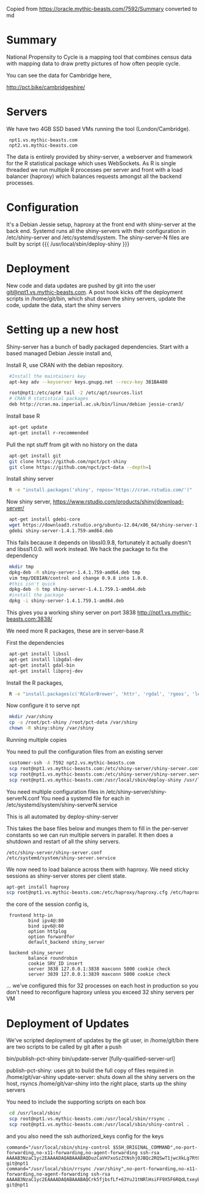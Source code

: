 Copied from https://oracle.mythic-beasts.com/7592/Summary converted to md

# Summary

National Propensity to Cycle is a mapping tool that combines census data with mapping data 
to draw pretty pictures of how often people cycle.

You can see the data for Cambridge here, 

http://pct.bike/cambridgeshire/

# Servers

We have two 4GB SSD based VMs running the tool (London/Cambridge). 

```
 npt1.vs.mythic-beasts.com
 npt2.vs.mythic-beasts.com
```

The data is entirely provided by shiny-server, a webserver and framework for the R statistical package which uses WebSockets.  As R is single threaded we run multiple R processes per server and front with a load balancer (haproxy) which balances requests amongst all the backend processes.


# Configuration

It's a Debian Jessie setup, haproxy at the front end with shiny-server at the back end. Systemd runs all the shiny-servers with their configuration in /etc/shiny-server and /etc/systemd/system. The shiny-server-N files are built by script
{{{
 /usr/local/sbin/deploy-shiny <no-of-shiny-servers>
}}}

# Deployment

New code and data updates are pushed by git into the user git@npt1.vs.mythic-beasts.com. A post hook kicks off the deployment scripts in /home/git/bin, which shut down the shiny servers, update the code, update the data, start the shiny servers

# Setting up a new host

Shiny-server has a bunch of badly packaged dependencies. Start with a based managed Debian Jessie install and,

Install R, use CRAN with the debian repository.

```sh
 #Install the maintainers key
 apt-key adv --keyserver keys.gnupg.net --recv-key 381BA480

 root@npt1:/etc/apt# tail -2 /etc/apt/sources.list
 # CRAN R statistical packages
 deb http://cran.ma.imperial.ac.uk/bin/linux/debian jessie-cran3/
```

Install base R
```sh
 apt-get update
 apt-get install r-recommended
```

Pull the npt stuff from git with no history on the data
```sh
 apt-get install git
 git clone https://github.com/npct/pct-shiny
 git clone https://github.com/npct/pct-data --depth=1
```

Install shiny server
```sh
 R -e "install.packages('shiny', repos='https://cran.rstudio.com/')" 
```

Now shiny server, https://www.rstudio.com/products/shiny/download-server/
```sh
 apt-get install gdebi-core
 wget https://download3.rstudio.org/ubuntu-12.04/x86_64/shiny-server-1.4.1.759-amd64.deb
 gdebi shiny-server-1.4.1.759-amd64.deb
```

This fails because it depends on libssl0.9.8, fortunately it actually doesn't
and libssl1.0.0. will work instead. We hack the package to fix the dependency
```sh
 mkdir tmp
 dpkg-deb -R shiny-server-1.4.1.759-amd64.deb tmp
 vim tmp/DEBIAN/control and change 0.9.8 into 1.0.0.
 #this isn't quick
 dpkg-deb -b tmp shiny-server-1.4.1.759.1-amd64.deb
 #install the package
 dpkg -i shiny-server-1.4.1.759.1-amd64.deb
```

This gives you a working shiny server on port 3838
 http://npt1.vs.mythic-beasts.com:3838/

We need more R packages, these are in server-base.R

First the dependencies
```sh
 apt-get install libssl
 apt-get install libgdal-dev
 apt-get install gdal-bin
 apt-get install libproj-dev
```

Install the R packages,
```sh
 R -e "install.packages(c('RColorBrewer', 'httr', 'rgdal', 'rgeos', 'leaflet', 'DT'), repos='https://cran.rstudio.com/')"
```

Now configure it to serve npt

```sh
 mkdir /var/shiny
 cp -a /root/pct-shiny /root/pct-data /var/shiny
 chown -R shiny:shiny /var/shiny
```

Running multiple copies

You need to pull the configuration files from an existing server

```sh
 customer-ssh -A 7592 npt2.vs.mythic-beasts.com 
 scp root@npt1.vs.mythic-beasts.com:/etc/shiny-server/shiny-server.conf /etc/shiny-server/
 scp root@npt1.vs.mythic-beasts.com:/etc/shiny-server/shiny-server.service /etc/shiny-server/
 scp root@npt1.vs.mythic-beasts.com:/usr/local/sbin/deploy-shiny /usr/local/sbin/
```

You need multiple configuration files in /etc/shiny-server/shiny-serverN.conf
You need a systemd file for each in /etc/systemd/system/shiny-serverN.service

This is all automated by deploy-shiny-server <number-of-servers>

This takes the base files below and munges them to fill in the per-server constants so we can
run multiple servers in parallel. It then does a shutdown and restart of all the shiny servers.

```
/etc/shiny-server/shiny-server.conf
/etc/systemd/system/shiny-server.service
```


We now need to load balance across them with haproxy. We need sticky sessions as shiny-server stores per client state.

```sh
apt-get install haproxy
scp root@npt1.vs.mythic-beasts.com:/etc/haproxy/haproxy.cfg /etc/haproxy/
```

the core of the session config is,

```
 frontend http-in
        bind ipv4@:80
        bind ipv6@:80
        option httplog
        option forwardfor
        default_backend shiny_server

 backend shiny_server
        balance roundrobin
        cookie SRV_ID insert
        server 3838 127.0.0.1:3838 maxconn 5000 cookie check
        server 3839 127.0.0.1:3839 maxconn 5000 cookie check
```

... we've configured this for 32 processes on each host in production so you don't need to reconfigure haproxy unless you exceed 32 shiny servers per VM

# Deployment of Updates

We've scripted deployment of updates by the git user, in /home/git/bin there are two scripts to be called by git after a push

bin/publish-pct-shiny
bin/update-server [fully-qualified-server-url]

publish-pct-shiny: uses git to build the full copy of files required in /home/git/var-shiny
update-server: shuts down all the shiny servers on the host, rsyncs /home/git/var-shiny into the right place, starts up the shiny servers

You need to include the supporting scripts on each box
```sh
 cd /usr/local/sbin/
 scp root@npt1.vs.mythic-beasts.com:/usr/local/sbin/rrsync . 
 scp root@npt1.vs.mythic-beasts.com:/usr/local/sbin/shiny-control . 
```

and you also need the ssh authorized_keys config for the keys

```
command="/usr/local/sbin/shiny-control $SSH_ORIGINAL_COMMAND",no-port-forwarding,no-x11-forwarding,no-agent-forwarding ssh-rsa AAAAB3NzaC1yc2EAAAADAQABAAABAQDuzCaVH7xoSzZtNshjOJBQc2RQSwT1jwcXkLg7RtQUHJI42NTtM5jewDdWChkyUAoZKzZMfBh9IndjEdqirYoGHAcujSfZBvarwrlYmhtS+Ip3lfDybyzMUsUquHO7vw08dZByyT3Nl7Ner7Tcn1CBhgDSl8w1NDdtTz81eLyIPTMlx7v9XLcwG5XcixR1iVsk3tFoz7Mgig1CR0cfmAhKOq92Dlfoe7RHGyXjo+CiTQ+VLFL+PgwpIGG+CkDlCSqpN4lDxgcVZbPF0jzZHD1SvNPKVALCuLZDWSdGh4XyENObDLk5YThjY3yudIA49t0VcViQM3uV6+jEwqBBJ2E9 git@npt1
command="/usr/local/sbin/rrsync /var/shiny",no-port-forwarding,no-x11-forwarding,no-agent-forwarding ssh-rsa AAAAB3NzaC1yc2EAAAADAQABAAABAQCrk5fjbsfLf+63YuJ1tNRlHsiFF9X5F6RQdLtxeyB18xJnxUjLW82fwqRGIwGpYH0i2yTX941hEq2NFmvfsqCgZMK+H7zkLlBulXTo5CShVbGnuZg3/ZrSDKR9QlpgYKH06R8LCEwi83FpT2Uyq1zdBVwIDFLexUVwOi4MqMfatN7xTgDYBECbcpJS2pJonkkwRWXGVKu8KYw1uyotUd3elBVKiwNzeMIiLGPP9bx3yQL4mfwTtAaxr9YWRUAE26dkD5yrt/HH2bPYrsTxlbJm79Cd5zwJjXjJRbdurk2h8pWOqyALopAuL1xrTeoyaYlXnwBWcDJYLyjcTjydanYN git@npt1
```
